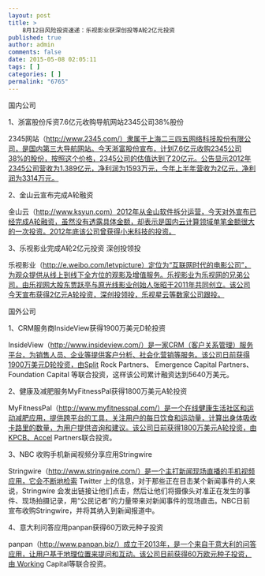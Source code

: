 ```yaml
---
layout: post
title: >
    8月12日风险投资速递：乐视影业获深创投等A轮2亿元投资
published: true
author: admin
comments: false
date: 2015-05-08 02:05:11
tags: [ ]
categories: [ ]
permalink: "6765"
---
```



国内公司

1、浙富股份斥资7.6亿元收购导航网站2345公司38%股份

2345网站（http://www.2345.com/）隶属于上海二三四五网络科技股份有限公司，是国内第三大导航网站。今天浙富股份宣布，计划7.6亿元收购2345公司38%的股份，按照这个价格，2345公司的估值达到了20亿元。公告显示2012年2345公司营收为1.389亿元，净利润为1593万元，今年上半年营收为2亿元，净利润为3314万元。

2、金山云宣布完成A轮融资

金山云（http://www.ksyun.com）2012年从金山软件拆分运营，今天对外宣布已经完成A轮融资，虽然没有透露具体金额，却表示是国内云计算领域单笔金额很大的一次投资。2012年底该公司曾获得小米科技的投资。

3、乐视影业完成A轮2亿元投资 深创投领投

乐视影业（http://e.weibo.com/letvpicture）定位为“互联网时代的电影公司”，为观众提供从线上到线下全方位的观影及增值服务。乐视影业为乐视网的兄弟公司，由乐视网大股东贾跃亭与原光线影业创始人张昭于2011年共同创立。该公司今天宣布获得2亿元A轮投资，深创投领投，乐视星云等数家公司跟投。

国外公司

1、CRM服务商InsideView获得1900万美元D轮投资

InsideView（http://www.insideview.com/）是一家CRM（客户关系管理）服务平台，为销售人员、企业等提供客户分析、社会化营销等服务。该公司日前获得1900万美元D轮投资，由Split Rock Partners、 Emergence Capital Partners、 Foundation Capital 等联合投资，这样该公司累计融资达到5640万美元。

2、健康及减肥服务MyFitnessPal获得1800万美元A轮投资

MyFitnessPal（http://www.myfitnesspal.com/）是一个在线健康生活社区和运动减肥应用，提供跨平台的工具，关注用户的每日饮食和运动量，计算出身体吸收卡路里的数量，为用户提供咨询和建议。该公司日前获得1800万美元A轮投资，由KPCB、Accel Partners联合投资。

3、NBC 收购手机新闻视频分享应用Stringwire

Stringwire（http://www.stringwire.com/）是一个主打新闻现场直播的手机视频应用，它会不断地检索 Twitter 上的信息，对于那些正在目击某个新闻事件的人来说，Stringwire 会发出链接让他们点击，然后让他们将摄像头对准正在发生的事件、现场拍摄记录，用“公民记者”的力量带来对新闻事件的现场直击。NBC日前宣布收购Stringwire，并将其纳入到新闻报道中。

4、意大利问答应用panpan获得60万欧元种子投资

panpan（http://www.panpan.biz/）成立于2013年，是一个来自于意大利的问答应用，让用户基于地理位置来提问和互动。该公司日前获得60万欧元种子投资，由 Working Capital等联合投资。